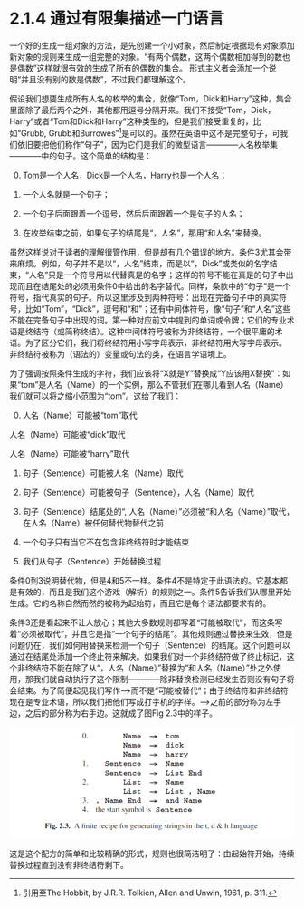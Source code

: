 # 2.1.4 通过有限集描述一门语言

一个好的生成一组对象的方法，是先创建一个小对象，然后制定根据现有对象添加新对象的规则来生成一组完整的对象。“有两个偶数，这两个偶数相加得到的数也是偶数”这样就很有效的生成了所有的偶数的集合。 形式主义者会添加一个说明“并且没有别的数是偶数”，不过我们都理解这个。

假设我们想要生成所有人名的枚举的集合，就像“Tom，Dick和Harry”这种，集合里面除了最后两个之外，其他都用逗号分隔开来。我们不接受“Tom，Dick，Harry”或者“Tom和Dick和Harry”这种类型的，但是我们接受重复的，比如“Grubb, Grubb和Burrowes”[^2]是可以的。虽然在英语中这不是完整句子，可我们依旧要把他们称作“句子”，因为它们是我们的微型语言————人名枚举集————中的句子。这个简单的结构是：

0. Tom是一个人名，Dick是一个人名，Harry也是一个人名；

1. 一个人名就是一个句子；

2. 一个句子后面跟着一个逗号，然后后面跟着一个是句子的人名；

3. 在枚举结束之前，如果句子的结尾是“，人名”，那用“和人名”来替换。

虽然这样说对于读者的理解很管作用，但是却有几个错误的地方。条件3尤其会带来麻烦。例如，句子并不是以“，人名”结束，而是以“，Dick”或类似的名字结束，“人名”只是一个符号用以代替真是的名字；这样的符号不能在真是的句子中出现而且在结尾处的必须用条件0中给出的名字替代。同样，条款中的“句子”是一个符号，指代真实的句子。所以这里涉及到两种符号：出现在完备句子中的真实符号，比如“Tom”，“Dick”，逗号和“和”；还有中间体符号，像“句子”和“人名”这些不能在完备句子中出现的词。第一种对应前文中提到的单词或令牌；它们的专业术语是终结符（或简称终结）。这种中间体符号被称为非终结符，一个很平庸的术语。为了区分它们，我们将终结符用小写字母表示，非终结符用大写字母表示。 非终结符被称为（语法的）变量或句法的类，在语言学语境上。

为了强调按照条件生成的字符，我们应该将“X就是Y”替换成“Y应该用X替换”：如果“tom”是人名（Name）的一个实例，那么不管我们在哪儿看到人名（Name）我们就可以将之缩小范围为“tom”。这给了我们：

0. 人名（Name）可能被“tom”取代

  人名（Name）可能被“dick”取代

  人名（Name）可能被“harry”取代

1. 句子（Sentence）可能被人名（Name）取代

2. 句子（Sentence）可能被句子（Sentence），人名（Name）取代

3. 句子（Sentence）结尾处的“, 人名（Name）”必须被“和人名（Name）”取代，在人名（Name）被任何替代物替代之前

4. 一个句子只有当它不在包含非终结符时才能结束

5. 我们从句子（Sentence）开始替换过程

条件0到3说明替代物，但是4和5不一样。条件4不是特定于此语法的。它基本都是有效的，而且是我们这个游戏（解析）的规则之一。条件5告诉我们从哪里开始生成。它的名称自然而然的被称为起始符，而且它是每个语法都要求有的。

条件3还是看起来不让人放心；其他大多数规则都写着“可能被取代”，而这条写着“必须被取代”，并且它是指“一个句子的结尾”。其他规则通过替换来生效，但是问题仍在，我们如何用替换来检测一个句子（Sentence）的结尾。这个问题可以通过在结尾处添加一个终止符来解决。如果我们对一个非终结符做了终止标记，这个非终结符不能在除了从“，人名（Name）”替换为“和人名（Name）”处之外使用，那我们就自动执行了这个限制————除非替换检测已经发生否则没有句子将会结束。为了简便起见我们写作——>而不是“可能被替代”；由于终结符和非终结符现在是专业术语，所以我们把他们写成打字机的字样。——>之前的部分称为左手边，之后的部分称为右手边。这就成了图Fig 2.3中的样子。

![Fig 2.3](../../img/2.1.4_1-Fig.2.3.png)

这是这个配方的简单和比较精确的形式，规则也很简洁明了：由起始符开始，持续替换过程直到没有非终结符剩下。

[^2]:引用至The Hobbit, by J.R.R. Tolkien, Allen and Unwin, 1961, p. 311.